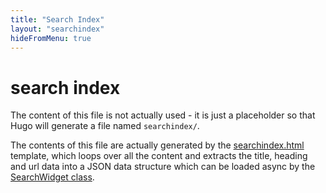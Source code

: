 ```yaml
---
title: "Search Index"
layout: "searchindex"
hideFromMenu: true
---
```


# search index

The content of this file is not actually used - it is just a placeholder so that Hugo will generate a file named `searchindex/`.

The contents of this file are actually generated by the [searchindex.html](../../layouts/searchindex/searchindex.html) template, which loops over all the content and extracts the title, heading and url data into a JSON data structure which can be loaded async by the [SearchWidget class](../../assets/scripts/search-widget.ts).

